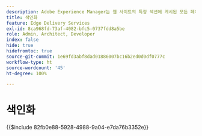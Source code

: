 ```yaml
---
description: Adobe Experience Manager는 웹 사이트의 특정 섹션에 게시된 모든 페이지의 색인을 유지하는 방법을 제공합니다. 이는 일반적으로 목록, 피드를 작성하고 페이지 또는 콘텐츠 조각에 대한 검색 및 필터링 사용 사례를 활성화하는 데 사용됩니다.
title: 색인화
feature: Edge Delivery Services
exl-id: 8ca968fd-73af-4082-bfc5-0737fdd8a5be
role: Admin, Architect, Developer
index: false
hide: true
hidefromtoc: true
source-git-commit: 1e69fd3abf8dad01886007bc16b2ed0d0df0777c
workflow-type: ht
source-wordcount: '45'
ht-degree: 100%

---
```


# 색인화

{{$include 82fb0e88-5928-4988-9a04-e7da76b3352e}}

